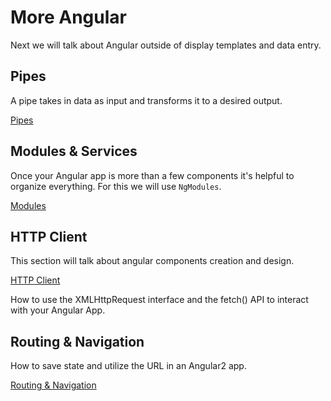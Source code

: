 # More Angular #

Next we will talk about Angular outside of display templates and data entry.

## Pipes ##

A pipe takes in data as input and transforms it to a desired output. 

[Pipes](./1-pipes)

## Modules & Services ##

Once your Angular app is more than a few components it's helpful to organize everything. For this
we will use `NgModules`.

[Modules](./2-modules)

## HTTP Client ##

This section will talk about angular components creation and design.

[HTTP Client](./3-http)

How to use the XMLHttpRequest interface and the fetch() API to interact with your Angular App.

## Routing & Navigation ##

How to save state and utilize the URL in an Angular2 app.

[Routing & Navigation](./4-routing)
